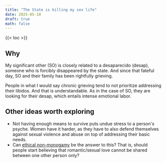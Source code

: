 ```yaml
---
title: "The State is killing my sex life"
date: 2025-05-10
draft: true
math: false
---
```


{{< toc >}}

## Why

My significant other (SO) is closely related to a desaparecido (desap), someone
who is forcibly disappeared by the state. And since that fateful day, SO
and their family has been rightfully grieving.

People in what I would say chronic grieving tend to not prioritize
addressing their libidos. And that is understandable. As in the case of
SO, they are looking for their desap, which entails intense emotional
labor.

## Other ideas worth exploring

- Not having enough means to survive puts undue stress to a person's
  psyche. Women have it harder, as they have to also defend themselves
  against sexual violence and abuse on top of addressing their basic
  needs.
- Can [ethical non-monogamy](/non-monogamy) be the answer to this? That
  is, should people start believing that romantic/sexual love cannot be
  shared between one other person only?

